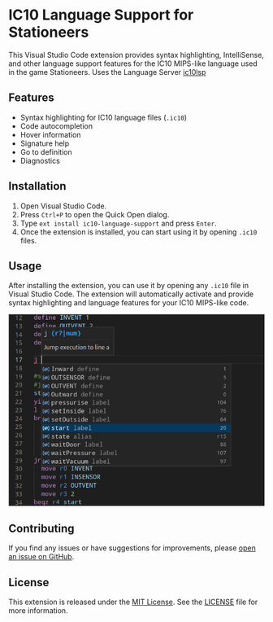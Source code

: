 # IC10 Language Support for Stationeers

This Visual Studio Code extension provides syntax highlighting, IntelliSense, and other language support features for the IC10 MIPS-like language used in the game Stationeers. Uses the Language Server [ic10lsp](https://github.com/Anexgohan/Stationeers-ic10/tree/main/ic10lsp)

## Features

- Syntax highlighting for IC10 language files (`.ic10`)
- Code autocompletion
- Hover information
- Signature help
- Go to definition
- Diagnostics

## Installation

1. Open Visual Studio Code.
2. Press `Ctrl+P` to open the Quick Open dialog.
3. Type `ext install ic10-language-support` and press `Enter`.
4. Once the extension is installed, you can start using it by opening `.ic10` files.

## Usage

After installing the extension, you can use it by opening any `.ic10` file in Visual Studio Code. The extension will automatically activate and provide syntax highlighting and language features for your IC10 MIPS-like code.

![Example showing autocompletions for ic10 and hover text](./images/example_working.png)

## Contributing

If you find any issues or have suggestions for improvements, please [open an issue on GitHub](https://github.com/Anexgohan/Stationeers-ic10/issues).

## License

This extension is released under the [MIT License](https://opensource.org/licenses/MIT). See the [LICENSE](https://github.com/Anexgohan/Stationeers-ic10/blob/master/LICENSE) file for more information.
